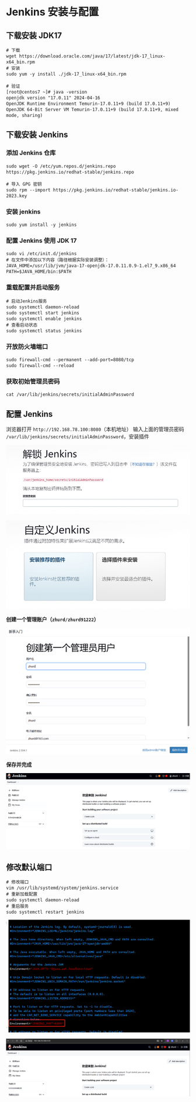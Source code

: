 # Jenkins 安装与配置

## 下载安装 JDK17

```shell
# 下载
wget https://download.oracle.com/java/17/latest/jdk-17_linux-x64_bin.rpm
# 安装 
sudo yum -y install ./jdk-17_linux-x64_bin.rpm

# 验证
[root@centos7 ~]# java -version
openjdk version "17.0.11" 2024-04-16
OpenJDK Runtime Environment Temurin-17.0.11+9 (build 17.0.11+9)
OpenJDK 64-Bit Server VM Temurin-17.0.11+9 (build 17.0.11+9, mixed mode, sharing)
```

## 下载安装 Jenkins

### 添加 Jenkins 仓库

```shell
sudo wget -O /etc/yum.repos.d/jenkins.repo https://pkg.jenkins.io/redhat-stable/jenkins.repo

# 导入 GPG 密钥
sudo rpm --import https://pkg.jenkins.io/redhat-stable/jenkins.io-2023.key
```

### 安装 jenkins

```shell
sudo yum install -y jenkins
```

### 配置 Jenkins 使用 JDK 17

```shell
sudo vi /etc/init.d/jenkins
# 在文件中添加以下内容（路径根据实际安装调整）：
JAVA_HOME=/usr/lib/jvm/java-17-openjdk-17.0.11.0.9-1.el7_9.x86_64
PATH=$JAVA_HOME/bin:$PATH
```

### 重载配置并启动服务

```shell
# 启动Jenkins服务
sudo systemctl daemon-reload
sudo systemctl start jenkins
sudo systemctl enable jenkins
# 查看启动状态
sudo systemctl status jenkins
```

### 开放防火墙端口

```shell
sudo firewall-cmd --permanent --add-port=8080/tcp
sudo firewall-cmd --reload
```

### 获取初始管理员密码

```shell
cat /var/lib/jenkins/secrets/initialAdminPassword
```

## 配置 Jenkins

浏览器打开 `http://192.168.78.100:8080`（本机地址） 输入上面的管理员密码 `/var/lib/jenkins/secrets/initialAdminPassword`，安装插件

![image-20250524205135364](assets/image-20250524205135364.png)

![image-20250524205241385](assets/image-20250524205241385.png)



**创建一个管理账户（`zhurd/zhurd91222`）**

![image-20250524205420599](assets/image-20250524205420599.png)

**保存并完成**

![image-20250524205519025](assets/image-20250524205519025.png)



## 修改默认端口

```shell
# 修改端口
vim /usr/lib/systemd/system/jenkins.service
# 重新加载配置
sudo systemctl daemon-reload
# 重启服务
sudo systemctl restart jenkins
```

![image-20250524205755124](assets/image-20250524205755124.png)



![image-20250524205946933](assets/image-20250524205946933.png)

















